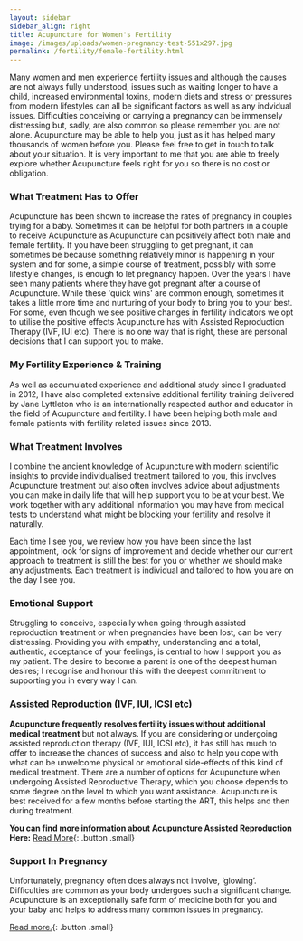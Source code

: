 ```yaml
---
layout: sidebar
sidebar_align: right
title: Acupuncture for Women's Fertility
image: /images/uploads/women-pregnancy-test-551x297.jpg
permalink: /fertility/female-fertility.html
---
```


 Many women and men experience fertility issues and although the causes are not always fully understood, issues such as waiting longer to have a child, increased environmental toxins, modern diets and stress or pressures from modern lifestyles can all be significant factors as well as any indvidual issues. Difficulties conceiving or carrying a pregnancy can be immensely distressing but, sadly, are also common so please remember you are not alone. 
Acupuncture may be able to help you, just as it has helped many thousands of women before you. Please feel free to get in touch to talk about your situation. It is very important to me that you are able to freely explore whether Acupuncture feels right for you so there is no cost or obligation.

### What Treatment Has to Offer
  Acupuncture has been shown to increase the rates of pregnancy in couples trying for a baby.  Sometimes it can be helpful for both partners in a couple to receive Acupuncture as Acupuncture can positively affect both male and female fertility. If you have been struggling to get pregnant, it can sometimes be because something relatively minor is happening in your system and for some, a simple course of treatment, possibly with some lifestyle changes, is enough to let pregnancy happen. Over the years I have seen many patients where they have got pregnant after a course of Acupuncture. While these 'quick wins' are common enough, sometimes it takes a little more time and nurturing of your body to bring you to your best. For some, even though we see positive changes in fertility indicators we opt to utilise the positive effects Acupuncture has with Assisted Reproduction Therapy (IVF, IUI etc). There is no one way that is right, these are personal decisions that I can support you to make.

### My Fertility Experience & Training
  As well as accumulated experience and additional study since I graduated in 2012, I have also completed extensive additional fertility training delivered by Jane Lyttleton who is an internationally respected author and educator in the field of Acupuncture and fertility.  I have been helping both male and female patients with fertility related issues since 2013.

### What Treatment Involves
 I combine the ancient knowledge of Acupuncture with modern scientific insights to provide individualised treatment tailored to you, this involves Acupuncture treatment but also often involves advice about adjustments you can make in daily life that will help support you to be at your best. We work together with any additional information you may have from medical tests to understand what might be blocking your fertility and resolve it naturally. 

Each time I see you, we review how you have been since the last appointment, look for signs of improvement and decide whether our current approach to treatment is still the best for you or whether we should make any adjustments. Each treatment is individual and tailored to how you are on the day I see you.

### Emotional Support
  Struggling to conceive, especially when going through assisted reproduction treatment or when pregnancies have been lost, can be very distressing. Providing you with empathy, understanding and a total, authentic, acceptance of your feelings, is central to how I support you as my patient. The desire to become a parent is one of the deepest human desires; I recognise and honour this with the deepest commitment to supporting you in every way I can.


### Assisted Reproduction (IVF, IUI, ICSI etc)
**Acupuncture frequently resolves fertility issues without additional medical treatment** but not always.  If you are considering or undergoing assisted reproduction therapy (IVF, IUI, ICSI etc), it has still has much to offer to increase the chances of success and also to help you cope with, what can be unwelcome physical or emotional side-effects of this kind of medical treatment.
  There are a number of options for Acupuncture when undergoing Assisted Reproductive Therapy, which you choose depends to some degree on the level to which you want assistance.
 Acupuncture is best received for a few months before starting the ART, this helps and then during treatment.

 **You can find more information about Acupuncture Assisted Reproduction Here:** [Read More](/fertility/assisted-reproduction.html){: .button .small}


### Support In Pregnancy

Unfortunately, pregnancy often does always not involve, ‘glowing’. Difficulties are common as your body undergoes such a significant change. Acupuncture is an exceptionally safe form of medicine both for you and your baby and helps to address many common issues in pregnancy. 

[Read more.](/fertility/pregnancy-birth.html){: .button .small}
